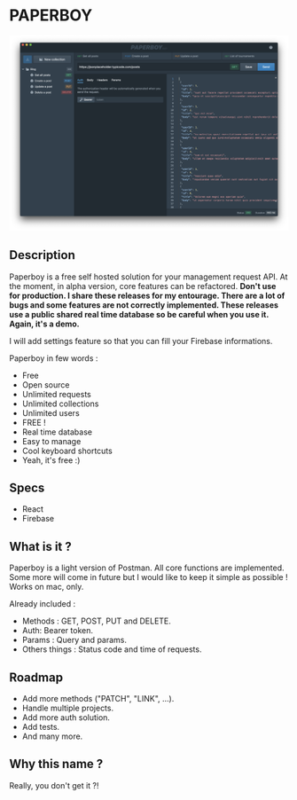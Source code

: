 
# PAPERBOY
<img src="https://raw.githubusercontent.com/stevenpersia/paperboy-alpha-releases/master/paperboy.png?token=AF3HRNJB5ZHYX45QYZMTZPC6DCTBY" />

## Description
Paperboy is a free self hosted solution for your management request API. At the moment, in alpha version, core features can be refactored. **Don't use for production. I share these releases for my entourage. There are a lot of bugs and some features are not correctly implemented.
These releases use a public shared real time database so be careful when you use it. Again, it's a demo.**

I will add settings feature so that you can fill your Firebase informations.

Paperboy in few words :

-   Free
-   Open source
-   Unlimited requests
-   Unlimited collections
-   Unlimited users
-   FREE !
-   Real time database
-   Easy to manage
-   Cool keyboard shortcuts
-   Yeah, it's free :)

## Specs

-   React
-   Firebase

## What is it ?
Paperboy is a light version of Postman. All core functions are implemented. Some more will come in future but I would like to keep it simple as possible ! Works on mac, only.

Already included :
- Methods : GET, POST, PUT and DELETE.
- Auth: Bearer token.
- Params : Query and params.
- Others things : Status code and time of requests.

## Roadmap
-   Add more methods ("PATCH", "LINK", ...).
-   Handle multiple projects.
-   Add more auth solution.
-   Add tests.
-   And many more.

## Why this name ?
Really, you don't get it ?!
